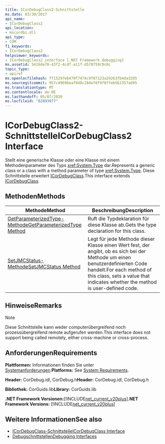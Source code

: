 ```yaml
---
title: ICorDebugClass2-Schnittstelle
ms.date: 03/30/2017
api_name:
- ICorDebugClass2
api_location:
- mscordbi.dll
api_type:
- COM
f1_keywords:
- ICorDebugClass2
helpviewer_keywords:
- ICorDebugClass2 interface [.NET Framework debugging]
ms.assetid: 5416de70-43f2-4cdf-a11f-d570759c9c0c
topic_type:
- apiref
ms.openlocfilehash: ff15297eb479f7474c9f07123a29263fb4da3205
ms.sourcegitcommit: 957c49696eaf048c284ef8f9f8ffeb562357ad95
ms.translationtype: MT
ms.contentlocale: de-DE
ms.lasthandoff: 05/07/2020
ms.locfileid: "82893977"
---
```

# <a name="icordebugclass2-interface"></a><span data-ttu-id="237a1-102">ICorDebugClass2-Schnittstelle</span><span class="sxs-lookup"><span data-stu-id="237a1-102">ICorDebugClass2 Interface</span></span>

<span data-ttu-id="237a1-103">Stellt eine generische Klasse oder eine Klasse mit einem Methodenparameter des Typs <xref:System.Type> dar.</span><span class="sxs-lookup"><span data-stu-id="237a1-103">Represents a generic class or a class with a method parameter of type <xref:System.Type>.</span></span> <span data-ttu-id="237a1-104">Diese Schnittstelle erweitert [ICorDebugClass](icordebugclass-interface.md).</span><span class="sxs-lookup"><span data-stu-id="237a1-104">This interface extends [ICorDebugClass](icordebugclass-interface.md).</span></span>  
  
## <a name="methods"></a><span data-ttu-id="237a1-105">Methoden</span><span class="sxs-lookup"><span data-stu-id="237a1-105">Methods</span></span>  
  
|<span data-ttu-id="237a1-106">Methode</span><span class="sxs-lookup"><span data-stu-id="237a1-106">Method</span></span>|<span data-ttu-id="237a1-107">Beschreibung</span><span class="sxs-lookup"><span data-stu-id="237a1-107">Description</span></span>|  
|------------|-----------------|  
|[<span data-ttu-id="237a1-108">GetParameterizedType-Methode</span><span class="sxs-lookup"><span data-stu-id="237a1-108">GetParameterizedType Method</span></span>](icordebugclass2-getparameterizedtype-method.md)|<span data-ttu-id="237a1-109">Ruft die Typdeklaration für diese Klasse ab.</span><span class="sxs-lookup"><span data-stu-id="237a1-109">Gets the type declaration for this class.</span></span>|  
|[<span data-ttu-id="237a1-110">SetJMCStatus-Methode</span><span class="sxs-lookup"><span data-stu-id="237a1-110">SetJMCStatus Method</span></span>](icordebugclass2-setjmcstatus-method.md)|<span data-ttu-id="237a1-111">Legt für jede Methode dieser Klasse einen Wert fest, der angibt, ob es sich bei der Methode um einen benutzerdefinierten Code handelt.</span><span class="sxs-lookup"><span data-stu-id="237a1-111">For each method of this class, sets a value that indicates whether the method is user-defined code.</span></span>|  
  
## <a name="remarks"></a><span data-ttu-id="237a1-112">Hinweise</span><span class="sxs-lookup"><span data-stu-id="237a1-112">Remarks</span></span>  
  
> [!NOTE]
> <span data-ttu-id="237a1-113">Diese Schnittstelle kann weder computerübergreifend noch prozessübergreifend remote aufgerufen werden.</span><span class="sxs-lookup"><span data-stu-id="237a1-113">This interface does not support being called remotely, either cross-machine or cross-process.</span></span>  
  
## <a name="requirements"></a><span data-ttu-id="237a1-114">Anforderungen</span><span class="sxs-lookup"><span data-stu-id="237a1-114">Requirements</span></span>  
 <span data-ttu-id="237a1-115">**Plattformen:** Informationen finden Sie unter [Systemanforderungen](../../get-started/system-requirements.md).</span><span class="sxs-lookup"><span data-stu-id="237a1-115">**Platforms:** See [System Requirements](../../get-started/system-requirements.md).</span></span>  
  
 <span data-ttu-id="237a1-116">**Header:** CorDebug.idl, CorDebug.h</span><span class="sxs-lookup"><span data-stu-id="237a1-116">**Header:** CorDebug.idl, CorDebug.h</span></span>  
  
 <span data-ttu-id="237a1-117">**Bibliothek:** CorGuids.lib</span><span class="sxs-lookup"><span data-stu-id="237a1-117">**Library:** CorGuids.lib</span></span>  
  
 <span data-ttu-id="237a1-118">**.NET Framework Versionen:**[!INCLUDE[net_current_v20plus](../../../../includes/net-current-v20plus-md.md)]</span><span class="sxs-lookup"><span data-stu-id="237a1-118">**.NET Framework Versions:** [!INCLUDE[net_current_v20plus](../../../../includes/net-current-v20plus-md.md)]</span></span>  
  
## <a name="see-also"></a><span data-ttu-id="237a1-119">Weitere Informationen</span><span class="sxs-lookup"><span data-stu-id="237a1-119">See also</span></span>

- [<span data-ttu-id="237a1-120">ICorDebugClass-Schnittstelle</span><span class="sxs-lookup"><span data-stu-id="237a1-120">ICorDebugClass Interface</span></span>](icordebugclass-interface.md)
- [<span data-ttu-id="237a1-121">Debugschnittstellen</span><span class="sxs-lookup"><span data-stu-id="237a1-121">Debugging Interfaces</span></span>](debugging-interfaces.md)
